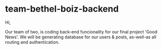 # team-bethel-boiz-backend

Hi, 

Our team of two, is coding back-end funcionality for our final project 'Good News'.
We will be generating database for our users & posts, as-well-as all routing and authentication.
